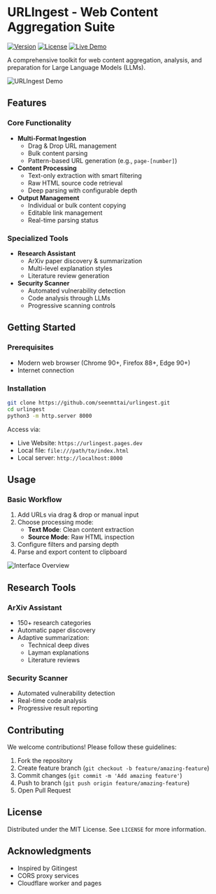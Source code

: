 # URLIngest - Web Content Aggregation Suite

[![Version](https://img.shields.io/badge/version-1.2.0-blue.svg)](https://github.com/seenmttai/urlingest)
[![License](https://img.shields.io/badge/license-MIT-green.svg)](https://github.com/seenmttai/URLIngest/blob/master/LICENSE)
[![Live Demo](https://img.shields.io/badge/demo-live-brightgreen)](https://urlingest.pages.dev)

A comprehensive toolkit for web content aggregation, analysis, and preparation for Large Language Models (LLMs).

![URLIngest Demo](https://urlingest.pages.dev/assets/demo.gif)

## Features

### Core Functionality
- **Multi-Format Ingestion**
  - Drag & Drop URL management
  - Bulk content parsing
  - Pattern-based URL generation (e.g., `page-[number]`)
- **Content Processing**
  - Text-only extraction with smart filtering
  - Raw HTML source code retrieval
  - Deep parsing with configurable depth
- **Output Management**
  - Individual or bulk content copying
  - Editable link management
  - Real-time parsing status

### Specialized Tools
- **Research Assistant**
  - ArXiv paper discovery & summarization
  - Multi-level explanation styles
  - Literature review generation
- **Security Scanner**
  - Automated vulnerability detection
  - Code analysis through LLMs
  - Progressive scanning controls

## Getting Started

### Prerequisites
- Modern web browser (Chrome 90+, Firefox 88+, Edge 90+)
- Internet connection

### Installation
```bash
git clone https://github.com/seenmttai/urlingest.git
cd urlingest
python3 -m http.server 8000
```

Access via:
- Live Website: `https://urlingest.pages.dev`
- Local file: `file:///path/to/index.html`
- Local server: `http://localhost:8000`

## Usage

### Basic Workflow
1. Add URLs via drag & drop or manual input
2. Choose processing mode:
   - **Text Mode**: Clean content extraction
   - **Source Mode**: Raw HTML inspection
3. Configure filters and parsing depth
4. Parse and export content to clipboard

![Interface Overview](https://urlingest.pages.dev/assets/interface.png)

## Research Tools

### ArXiv Assistant
- 150+ research categories
- Automatic paper discovery
- Adaptive summarization:
  - Technical deep dives
  - Layman explanations
  - Literature reviews

### Security Scanner
- Automated vulnerability detection
- Real-time code analysis
- Progressive result reporting

## Contributing

We welcome contributions! Please follow these guidelines:
1. Fork the repository
2. Create feature branch (`git checkout -b feature/amazing-feature`)
3. Commit changes (`git commit -m 'Add amazing feature'`)
4. Push to branch (`git push origin feature/amazing-feature`)
5. Open Pull Request

## License

Distributed under the MIT License. See `LICENSE` for more information.

## Acknowledgments
- Inspired by Gitingest
- CORS proxy services
- Cloudflare worker and pages